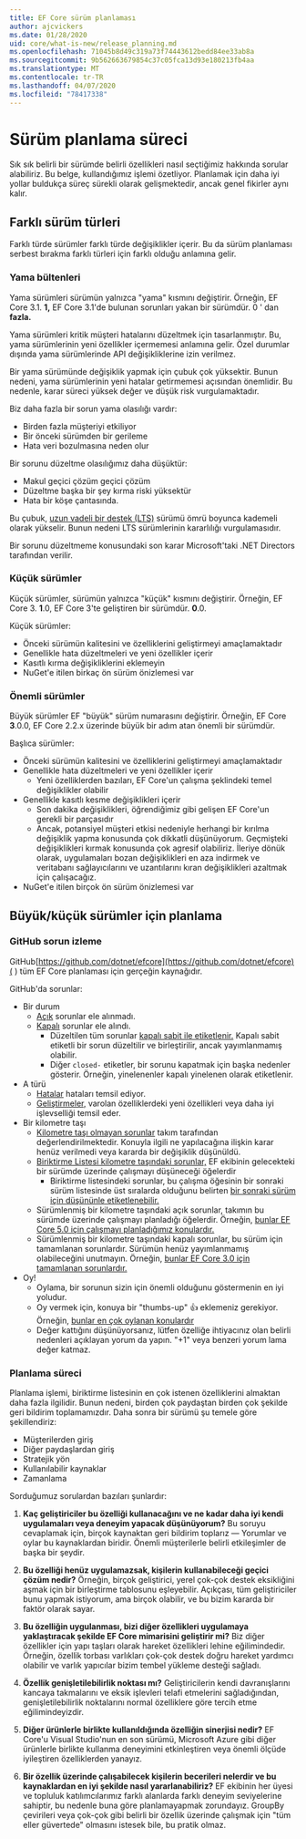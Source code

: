 ```yaml
---
title: EF Core sürüm planlaması
author: ajcvickers
ms.date: 01/28/2020
uid: core/what-is-new/release_planning.md
ms.openlocfilehash: 71045b8d49c319a73f74443612bedd84ee33ab8a
ms.sourcegitcommit: 9b562663679854c37c05fca13d93e180213fb4aa
ms.translationtype: MT
ms.contentlocale: tr-TR
ms.lasthandoff: 04/07/2020
ms.locfileid: "78417338"
---
```

# <a name="release-planning-process"></a>Sürüm planlama süreci

Sık sık belirli bir sürümde belirli özellikleri nasıl seçtiğimiz hakkında sorular alabiliriz.
Bu belge, kullandığımız işlemi özetliyor.
Planlamak için daha iyi yollar buldukça süreç sürekli olarak gelişmektedir, ancak genel fikirler aynı kalır.

## <a name="different-kinds-of-releases"></a>Farklı sürüm türleri

Farklı türde sürümler farklı türde değişiklikler içerir.
Bu da sürüm planlaması serbest bırakma farklı türleri için farklı olduğu anlamına gelir.

### <a name="patch-releases"></a>Yama bültenleri

Yama sürümleri sürümün yalnızca "yama" kısmını değiştirir.
Örneğin, EF Core 3.1. **1,** EF Core 3.1'de bulunan sorunları yakan bir sürümdür. 0 ' dan **fazla.**

Yama sürümleri kritik müşteri hatalarını düzeltmek için tasarlanmıştır.
Bu, yama sürümlerinin yeni özellikler içermemesi anlamına gelir.
Özel durumlar dışında yama sürümlerinde API değişikliklerine izin verilmez.

Bir yama sürümünde değişiklik yapmak için çubuk çok yüksektir.
Bunun nedeni, yama sürümlerinin yeni hatalar getirmemesi açısından önemlidir.
Bu nedenle, karar süreci yüksek değer ve düşük risk vurgulamaktadır.

Biz daha fazla bir sorun yama olasılığı vardır:
  * Birden fazla müşteriyi etkiliyor
  * Bir önceki sürümden bir gerileme
  * Hata veri bozulmasına neden olur

Bir sorunu düzeltme olasılığımız daha düşüktür:
  * Makul geçici çözüm geçici çözüm
  * Düzeltme başka bir şey kırma riski yüksektür
  * Hata bir köşe çantasında.

Bu çubuk, [uzun vadeli bir destek (LTS)](https://dotnet.microsoft.com/platform/support/policy/dotnet-core) sürümü ömrü boyunca kademeli olarak yükselir. Bunun nedeni LTS sürümlerinin kararlılığı vurgulamasıdır.

Bir sorunu düzeltmeme konusundaki son karar Microsoft'taki .NET Directors tarafından verilir.

### <a name="minor-releases"></a>Küçük sürümler

Küçük sürümler, sürümün yalnızca "küçük" kısmını değiştirir.
Örneğin, EF Core 3. **1**.0, EF Core 3'te geliştiren bir sürümdür. **0**.0.

Küçük sürümler:
* Önceki sürümün kalitesini ve özelliklerini geliştirmeyi amaçlamaktadır
* Genellikle hata düzeltmeleri ve yeni özellikler içerir
* Kasıtlı kırma değişikliklerini eklemeyin
* NuGet'e itilen birkaç ön sürüm önizlemesi var

### <a name="major-releases"></a>Önemli sürümler

Büyük sürümler EF "büyük" sürüm numarasını değiştirir.
Örneğin, EF Core **3**.0.0, EF Core 2.2.x üzerinde büyük bir adım atan önemli bir sürümdür.

Başlıca sürümler:
* Önceki sürümün kalitesini ve özelliklerini geliştirmeyi amaçlamaktadır
* Genellikle hata düzeltmeleri ve yeni özellikler içerir
  * Yeni özelliklerden bazıları, EF Core'un çalışma şeklindeki temel değişiklikler olabilir
* Genellikle kasıtlı kesme değişiklikleri içerir
  * Son dakika değişiklikleri, öğrendiğimiz gibi gelişen EF Core'un gerekli bir parçasıdır
  * Ancak, potansiyel müşteri etkisi nedeniyle herhangi bir kırılma değişiklik yapma konusunda çok dikkatli düşünüyorum. Geçmişteki değişiklikleri kırmak konusunda çok agresif olabiliriz. İleriye dönük olarak, uygulamaları bozan değişiklikleri en aza indirmek ve veritabanı sağlayıcılarını ve uzantılarını kıran değişiklikleri azaltmak için çalışacağız.
* NuGet'e itilen birçok ön sürüm önizlemesi var

## <a name="planning-for-majorminor-releases"></a>Büyük/küçük sürümler için planlama

### <a name="github-issue-tracking"></a>GitHub sorun izleme

GitHub[https://github.com/dotnet/efcore](https://github.com/dotnet/efcore)( ) tüm EF Core planlaması için gerçeğin kaynağıdır.

GitHub'da sorunlar:

* Bir durum
  * [Açık](https://github.com/dotnet/efcore/issues) sorunlar ele alınmadı.
  * [Kapalı](https://github.com/dotnet/efcore/issues?q=is%3Aissue+is%3Aclosed) sorunlar ele alındı.
    * Düzeltilen tüm sorunlar [kapalı sabit ile etiketlenir.](https://github.com/dotnet/efcore/issues?q=is%3Aissue+label%3Aclosed-fixed+is%3Aclosed) Kapalı sabit etiketli bir sorun düzeltilir ve birleştirilir, ancak yayımlanmamış olabilir.
    * Diğer `closed-` etiketler, bir sorunu kapatmak için başka nedenler gösterir. Örneğin, yinelenenler kapalı yinelenen olarak etiketlenir.
* A türü
  * [Hatalar](https://github.com/dotnet/efcore/issues?q=is%3Aissue+is%3Aopen+label%3Atype-bug) hataları temsil ediyor.
  * [Geliştirmeler,](https://github.com/dotnet/efcore/issues?q=is%3Aissue+is%3Aopen+label%3Atype-enhancement) varolan özelliklerdeki yeni özellikleri veya daha iyi işlevselliği temsil eder.
* Bir kilometre taşı
  * [Kilometre taşı olmayan sorunlar](https://github.com/dotnet/efcore/issues?q=is%3Aopen+is%3Aissue+no%3Amilestone) takım tarafından değerlendirilmektedir. Konuyla ilgili ne yapılacağına ilişkin karar henüz verilmedi veya kararda bir değişiklik düşünüldü.
  * [Biriktirme Listesi kilometre taşındaki sorunlar,](https://github.com/dotnet/efcore/issues?q=is%3Aopen+is%3Aissue+milestone%3ABacklog) EF ekibinin gelecekteki bir sürümde üzerinde çalışmayı düşüneceği öğelerdir
    * Biriktirme listesindeki sorunlar, bu çalışma öğesinin bir sonraki sürüm listesinde üst sıralarda olduğunu belirten [bir sonraki sürüm için düşününle etiketlenebilir.](https://github.com/dotnet/efcore/issues?q=is%3Aissue+is%3Aopen+label%3Aconsider-for-next-release)
  * Sürümlenmiş bir kilometre taşındaki açık sorunlar, takımın bu sürümde üzerinde çalışmayı planladığı öğelerdir. Örneğin, [bunlar EF Core 5.0 için çalışmayı planladığımız konulardır.](https://github.com/dotnet/efcore/issues?q=is%3Aopen+is%3Aissue+milestone%3A5.0.0)
  * Sürümlenmiş bir kilometre taşındaki kapalı sorunlar, bu sürüm için tamamlanan sorunlardır. Sürümün henüz yayımlanmamış olabileceğini unutmayın. Örneğin, [bunlar EF Core 3.0 için tamamlanan sorunlardır.](https://github.com/dotnet/efcore/issues?q=is%3Aissue+milestone%3A3.0.0+is%3Aclosed)
* Oy!
  * Oylama, bir sorunun sizin için önemli olduğunu göstermenin en iyi yoludur.
  * Oy vermek için, konuya bir "thumbs-up" 👍 eklemeniz gerekiyor. Örneğin, [bunlar en çok oylanan konulardır](https://github.com/dotnet/efcore/issues?q=is%3Aissue+is%3Aopen+sort%3Areactions-%2B1-desc)
  * Değer kattığını düşünüyorsanız, lütfen özelliğe ihtiyacınız olan belirli nedenleri açıklayan yorum da yapın. "+1" veya benzeri yorum lama değer katmaz.

### <a name="the-planning-process"></a>Planlama süreci

Planlama işlemi, biriktirme listesinin en çok istenen özelliklerini almaktan daha fazla ilgilidir.
Bunun nedeni, birden çok paydaştan birden çok şekilde geri bildirim toplamamızdır.
Daha sonra bir sürümü şu temele göre şekillendiriz:

* Müşterilerden giriş
* Diğer paydaşlardan giriş
* Stratejik yön
* Kullanılabilir kaynaklar
* Zamanlama

Sorduğumuz sorulardan bazıları şunlardır:

1. **Kaç geliştiriciler bu özelliği kullanacağını ve ne kadar daha iyi kendi uygulamaları veya deneyim yapacak düşünüyorum?** Bu soruyu cevaplamak için, birçok kaynaktan geri bildirim toplarız — Yorumlar ve oylar bu kaynaklardan biridir. Önemli müşterilerle belirli etkileşimler de başka bir şeydir.

2. **Bu özelliği henüz uygulamazsak, kişilerin kullanabileceği geçici çözüm nedir?** Örneğin, birçok geliştirici, yerel çok-çok destek eksikliğini aşmak için bir birleştirme tablosunu eşleyebilir. Açıkçası, tüm geliştiriciler bunu yapmak istiyorum, ama birçok olabilir, ve bu bizim kararda bir faktör olarak sayar.

3. **Bu özelliğin uygulanması, bizi diğer özellikleri uygulamaya yaklaştıracak şekilde EF Core mimarisini geliştirir mi?** Biz diğer özellikler için yapı taşları olarak hareket özellikleri lehine eğilimindedir. Örneğin, özellik torbası varlıkları çok-çok destek doğru hareket yardımcı olabilir ve varlık yapıcılar bizim tembel yükleme desteği sağladı.

4. **Özellik genişletilebilirlik noktası mı?** Geliştiricilerin kendi davranışlarını kancaya takmalarını ve eksik işlevleri telafi etmelerini sağladığından, genişletilebilirlik noktalarını normal özelliklere göre tercih etme eğilimindeyizdir.

5. **Diğer ürünlerle birlikte kullanıldığında özelliğin sinerjisi nedir?** EF Core'u Visual Studio'nun en son sürümü, Microsoft Azure gibi diğer ürünlerle birlikte kullanma deneyimini etkinleştiren veya önemli ölçüde iyileştiren özelliklerden yanayız.

6. **Bir özellik üzerinde çalışabilecek kişilerin becerileri nelerdir ve bu kaynaklardan en iyi şekilde nasıl yararlanabiliriz?** EF ekibinin her üyesi ve topluluk katılımcılarımız farklı alanlarda farklı deneyim seviyelerine sahiptir, bu nedenle buna göre planlamayapmak zorundayız. GroupBy çevirileri veya çok-çok gibi belirli bir özellik üzerinde çalışmak için "tüm eller güvertede" olmasını istesek bile, bu pratik olmaz.

